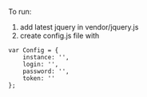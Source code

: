To run:

1. add latest jquery in vendor/jquery.js
2. create config.js file with

```
var Config = {
	instance: '',
	login: '',
	password: '',
	token: ''
};
```